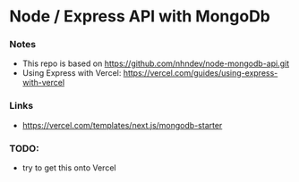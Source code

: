 # Node / Express API with MongoDb

### Notes
- This repo is based on https://github.com/nhndev/node-mongodb-api.git
- Using Express with Vercel: https://vercel.com/guides/using-express-with-vercel

### Links
- https://vercel.com/templates/next.js/mongodb-starter

### TODO: 
- try to get this onto Vercel
